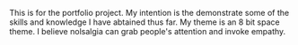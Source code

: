This is for the portfolio project. My intention is the demonstrate some of the skills and knowledge I have abtained thus far. My theme is an 8 bit space theme. I believe nolsalgia can grab people's attention and invoke empathy.  
